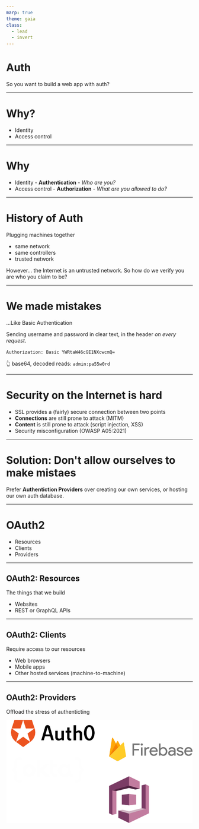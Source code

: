 ```yaml
---
marp: true
theme: gaia
class:
  - lead
  - invert
---
```


# Auth

So you want to build a web app with auth?

---

# Why?

- Identity
- Access control

---

# Why

- Identity - **Authentication** - _Who are you?_
- Access control - **Authorization** - _What are you allowed to do?_

---

# History of Auth

Plugging machines together
- same network
- same controllers
- trusted network

However... the Internet is an untrusted network. So how do we verify you are who you claim to be?

---

# We made mistakes

...Like Basic Authentication

Sending username and password in clear text, in the header _on every request_.

```
Authorization: Basic YWRtaW46cGE1NXcwcmQ=
```

👆 base64, decoded reads: `admin:pa55w0rd`

---

# Security on the Internet is hard

- SSL provides a (fairly) secure connection between two points
- **Connections** are still prone to attack (MITM)
- **Content** is still prone to attack (script injection, XSS)
- Security misconfiguration (OWASP A05:2021)

---

# Solution: Don't allow ourselves to make mistaes

Prefer **Authentiction Providers** over creating our own services, or hosting our own auth database.

---

# OAuth2

- Resources
- Clients
- Providers

---

## OAuth2: Resources

The things that we build
- Websites
- REST or GraphQL APIs

---

## OAuth2: Clients

Require access to our resources
- Web browsers
- Mobile apps
- Other hosted services (machine-to-machine)

---

## OAuth2: Providers

Offload the stress of authenticting

![](images/auth_providers.png)





